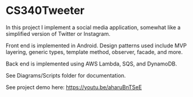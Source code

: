 # CS340Tweeter

In this project I implement a social media application, somewhat like a simplified version of Twitter or Instagram.

Front end is implemented in Android. Design patterns used include MVP layering, generic types, template method, observer, facade, and more.

Back end is implemented using AWS Lambda, SQS, and DynamoDB.

See Diagrams/Scripts folder for documentation.

See project demo here: https://youtu.be/aharuBnTSeE
